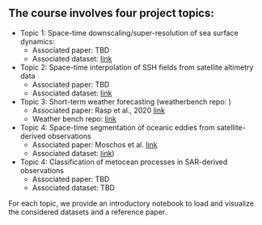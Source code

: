 ## The course involves four project topics:
- Topic 1: Space-time downscaling/super-resolution of sea surface dynamics:
  - Associated paper: TBD
  - Associated dataset: [link](https://github.com/CIA-Oceanix/DLOA2023/blob/main/projects/notebook_data_loading_and_visualization_NALT60GF.ipynb)
- Topic 2: Space-time interpolation of SSH fields from satellite altimetry data
  - Associated paper: TBD
  - Associated dataset: [link](https://github.com/CIA-Oceanix/DLOA2023/blob/main/projects/notebook_data_loading_and_visualization_NALT60GF.ipynb)
- Topic 3: Short-term weather forecasting (weatherbench repo: )
  - Associated paper: Rasp et al., 2020 [link](https://arxiv.org/abs/2002.00469)
  - Weather bench repo: [link](https://github.com/pangeo-data/WeatherBench)
- Topic 4: Space-time segmentation of oceanic eddies from satellite-derived observations
  - Associated paper: Moschos et al. [link](https://openaccess.thecvf.com/content/WACV2023/papers/Moschos_Computer_Vision_for_Ocean_Eddy_Detection_in_Infrared_Imagery_WACV_2023_paper.pdf)  
  - Associated dataset: [link]([https://github.com/CIA-Oceanix/DLOA2023/blob/main/projects/Retreive_and_Visualize_GLO12.ipynb))
- Topic 4: Classification of metocean processes in SAR-derived observations  
  - Associated paper:  TBD
  - Associated dataset: TBD

For each topic, we provide an introductory notebook to load and visualize the considered datasets and a reference paper.

